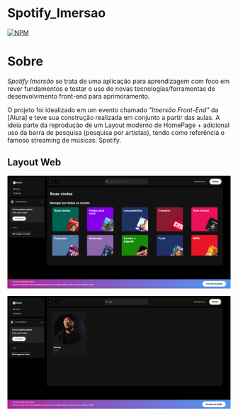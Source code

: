 # Spotify_Imersao
[![NPM](https://img.shields.io/npm/l/react)](https://github.com/eomarkmano/spotify-imersao/blob/main/LICENSE)

# Sobre
*Spotify Imersão* se trata de uma aplicação para aprendizagem com foco em rever fundamentos e testar o uso de novas tecnologias/ferramentas de desenvolvimento front-end para aprimoramento.

O projeto foi idealizado em um evento chamado *"Imersão Front-End"* da [Alura] e teve sua construção realizada em conjunto a partir das aulas. A ideia parte da reprodução de um Layout moderno de HomePage + adicional uso da barra de pesquisa (pesquisa por artistas), tendo como referência o famoso streaming de músicas: Spotify.

## Layout Web
![Homepage_1](https://github.com/eomarkmano/spotify-imersao/blob/main/src/assets/git%20resources/Homepage_1.png)

![Searchbar_1](https://github.com/eomarkmano/spotify-imersao/blob/main/src/assets/git%20resources/Searchbar_1.png)

